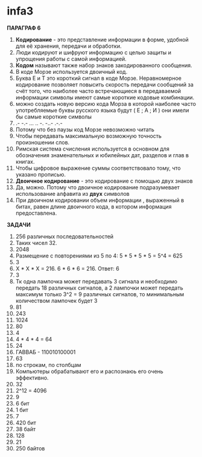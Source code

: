 # infa3

**ПАРАГРАФ 6**

1) **Кодирование** - это представление информации в форме, удобной для её хранения, передачи и обработки. 
2) Люди кодируют и шифруют информацию с целью защиты и упрощения работы с самой информацией.
3) **Кодом** называют также набор знаков закодированного сообщения.
4) В коде Морзе используется двоичный код.
5) Буква Е и Т это короткий сигнал в коде Морзе. Неравномерное кодирование позволяет повысить скорость передачи сообщений за счёт того, что наиболее часто встречающиеся в передаваемой информации символы имеют самые короткие кодовые комбинации.
6) можно создать новую версию кода Морза в которой наиболее часто употребляемые буквы русского языка будут ( Е ; А ; И ) они имели бы самые короткие символы
7) .- -.- ... .. -. -..- .-.-
8) Потому что без паузы код Морзе невозможно читать
9) Чтобы передавать максимальную возможную точность произношении слов.
10) Римская система счисления используется в основном для обозначения знаменательных и юбилейных дат, разделов и глав в книгах.
11) Чтобы цифровое выражение суммы соответствовало тому, что указано прописью.
12) **Двоичное кодирование** - это кодирование с помощью двух знаков
13) Да, можно. Потому что двоичное кодирование подразумевает использование алфавита из **двух** символов
14) При двоичном кодировании объем информации , выраженный в битах, равен длине двоичного кода, в котором информация предоставлена.

**ЗАДАЧИ**

1) 256 различных последовательностей
2) Таких чисел 32.
3) 2048
4) Размещение с повторениями из 5 по 4: 5 * 5 * 5 * 5 = 5^4 = 625
5) 3
6) X * X * X = 216. 6 * 6 * 6 = 216. Ответ: 6
7) 3
8) Тк одна лампочка может передавать 3 сигнала и необходимо передать 18 различных сигналов, а 2 лампочки может передать максимум только 3^2 = 9 различных сигналов, то минимальным количеством лампочек будет 3
9) 81
10) 243
11) 1024
12) 80
13) 4
14) 4 * 4 * 4 = 64
15) 24
16) ГАВВАБ - 110010100001
17) 63
18) по строкам, по столбцам
19) Компьютеры обрабатывают его и распознаюь его очень эффективно.
20) 32
21) 2^12 = 4096
22) 9
23) 6 бит
24) 1 бит
25) 7
26) 420 бит
27) 38 байт
28) 128
29) 21
30) 250 байтов

